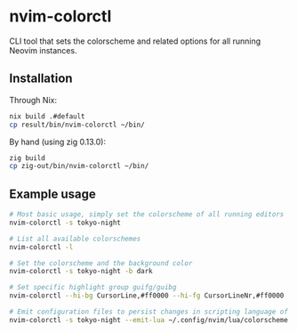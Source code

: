# nvim-colorctl

CLI tool that sets the colorscheme and related options for all running Neovim instances.

## Installation

Through Nix:

```sh
nix build .#default
cp result/bin/nvim-colorctl ~/bin/
```

By hand (using zig 0.13.0):

```sh
zig build
cp zig-out/bin/nvim-colorctl ~/bin/
```

## Example usage

```sh
# Most basic usage, simply set the colorscheme of all running editors
nvim-colorctl -s tokyo-night

# List all available colorschemes
nvim-colorctl -l

# Set the colorscheme and the background color
nvim-colorctl -s tokyo-night -b dark

# Set specific highlight group guifg/guibg
nvim-colorctl --hi-bg CursorLine,#ff0000 --hi-fg CursorLineNr,#ff0000

# Emit configuration files to persist changes in scripting language of choice
nvim-colorctl -s tokyo-night --emit-lua ~/.config/nvim/lua/colorscheme.lua --emit-vim ~/.config/nvim/colorscheme.vim
```
